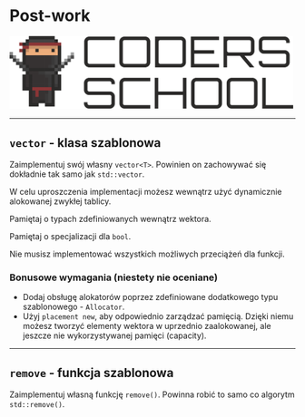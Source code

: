 <!-- .slide: data-background="#111111" -->

# Post-work

<a href="https://coders.school">
    <img width="500" src="../img/coders_school_logo.png" alt="Coders School" class="plain">
</a>

___
<!-- .slide: style="font-size: 0.85em" -->

## `vector` - klasa szablonowa

Zaimplementuj swój własny `vector<T>`. Powinien on zachowywać się dokładnie tak samo jak `std::vector`.

W celu uproszczenia implementacji możesz wewnątrz użyć dynamicznie alokowanej zwykłej tablicy.

Pamiętaj o typach zdefiniowanych wewnątrz wektora.

Pamiętaj o specjalizacji dla `bool`.

Nie musisz implementować wszystkich możliwych przeciążeń dla funkcji.

### Bonusowe wymagania (niestety nie oceniane)

* Dodaj obsługę alokatorów poprzez zdefiniowane dodatkowego typu szablonowego - `Allocator`.
* Użyj `placement new`, aby odpowiednio zarządzać pamięcią. Dzięki niemu możesz tworzyć elementy wektora w uprzednio zaalokowanej, ale jeszcze nie wykorzystywanej pamięci (capacity).

___

## `remove` - funkcja szablonowa

Zaimplementuj własną funkcję `remove()`. Powinna robić to samo co algorytm `std::remove()`.

